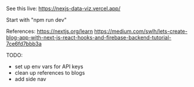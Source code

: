 See this live: https://nexjs-data-viz.vercel.app/

Start with "npm run dev"

References:
https://nextjs.org/learn
https://medium.com/swlh/lets-create-blog-app-with-next-js-react-hooks-and-firebase-backend-tutorial-7ce6fd7bbb3a

TODO:
- set up env vars for API keys
- clean up references to blogs
- add side nav
